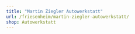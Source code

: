 ```yaml
---
title: "Martin Ziegler Autowerkstatt"
url: /friesenheim/martin-ziegler-autowerkstatt/
shop: Autowerkstatt
---
```

